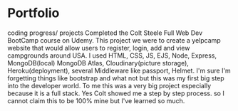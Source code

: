 # Portfolio
coding progress/ projects
Completed the Colt Steele Full Web Dev BootCamp course on Udemy. 
This project we were to create a yelpcamp website that would allow users to register, login, add and view campgrounds around USA.
I used HTML, CSS, JS, EJS, Node, Express, MongoDB(local) MongoDB Atlas, Cloudinary(picture storage), Heroku(deployment), several Middleware like passport, Helmet. 
I'm sure I'm forgetting things like bootstrap and what not but this was my first big step into the developer world.
To me this was a very big project especially because it is a full stack. Yes Colt showed me a step by step process.
so I cannot claim this to be 100% mine but I've learned so much.